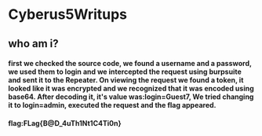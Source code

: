 # Cyberus5Writups
## who am i?
#### first we checked the source code, we found a username and a password, we used them to login and we intercepted the request using burpsuite and sent it to the Repeater. On viewing the request we found a token, it looked like it was encrypted and we recognized that it was encoded using base64. After decoding it, it's value was:login=Guest7, We tried changing it to login=admin, executed the request and the flag appeared.
#### flag:FLag{B@D_4uTh1Nt1C4Ti0n}

